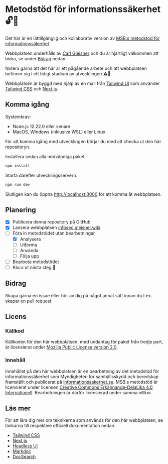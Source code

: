 # Metodstöd för informationssäkerhet 🔓📝

Det här är en lättillgänglig och kollaborativ version av [MSB:s metodstöd
för informationssäkerhet](https://www.informationssakerhet.se/metodstodet).

Webbplatsen underhålls av [Carl Gleisner](https://www.gleisner.legal/om) och du är hjärtligt välkommen att bidra, se under [Bidrag](#bidrag) nedan.

Notera gärna att det här är ett pågående arbete och att webbplatsen befinner sig i ett tidigt stadium av utvecklingen ⚠️🚧

Webbplatsen är byggd med hjälp av en mall från [Tailwind UI](https://tailwindui.com) som använder [Tailwind CSS](https://tailwindcss.com) och [Next.js](https://nextjs.org).

## Komma igång

Systemkrav:

- Node.js 12.22.0 eller senare
- MacOS, Windows (inklusive WSL) eller Linux

För att komma igång med utvecklingen börjar du med att checka ut den här repositoryn.

Installera sedan alla nödvändiga paket.

```bash
npm install
```

Starta därefter utvecklingsservern.

```bash
npm run dev
```

Slutligen kan du öppna [http://localhost:3000](http://localhost:3000) för att komma åt webbplatsen.

## Planering

- [x] Publicera denna repository på GitHub
- [x] Lansera webbplatsen [infosec.gleisner.wiki](https://infosec.gleisner.wiki)
- [ ] Föra in metodstödet utan bearbetningar
  - [x] Analysera
  - [ ] Utforma
  - [ ] Använda
  - [ ] Följa upp
- [ ] Bearbeta metodstödet
- [ ] Klura ut nästa steg 🤨

## Bidrag

Skapa gärna en issue eller hör av dig på något annat sätt innan du t.ex. skapar en pull request.

## Licens

### Källkod

Källkoden för den här webbplatsen, med undantag för paket från tredje part, är licensierat under [Mozilla Public License version 2.0](https://www.mozilla.org/en-US/MPL/2.0/).

### Innehåll

Innehållet på den här webbplatsen är en bearbetning av det metodstöd för informationssäkerhet som Myndigheten för samhällsskydd och beredskap framställt och publicerat på [informationssakerhet.se](https://www.informationssakerhet.se/metodstodet). MSB:s metodstöd är licensierat under licensen [Creative Commons Erkännande-DelaLika 4.0 Internationell](http://creativecommons.org/licenses/by-sa/4.0/). Bearbetningen är därför licensierad under samma villkor.

## Läs mer

För att lära dig mer om teknikerna som används för den här webbplatsen, se länkarna till respektive officiell dokumentation nedan.

- [Tailwind CSS](https://tailwindcss.com/docs)
- [Next.js](https://nextjs.org/docs)
- [Headless UI](https://headlessui.dev)
- [Markdoc](https://markdoc.io)
- [DocSearch](https://docsearch.algolia.com)
